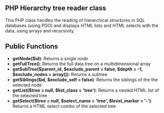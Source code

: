 ## PHP Hierarchy tree reader class

This PHP class handles the reading of hierarchical structures in SQL databases (using PDO) and displays HTML lists and HTML selects with the data, using arrays and recursivity.

## Public Functions

* __getNode($id)__: Returns a single node
* __getFullTree()__: Returns the full data tree on a multidimensional array
* __getSubTree($parent_id, $exclude_parent = false, $depth = -1, $exclude_nodes = array())__: Returns a subtree
* __getSiblings($id, $exclude_self = false)__: Returns the siblings of the the selected node
* __getList($tree = null, $list_class = 'tree')__: Returns a nested HTML list of the selected tree
* __getSelect($tree = null, $select_name = 'tree', $level_marker = '-')__: Returns a HTML select combo of the selected tree